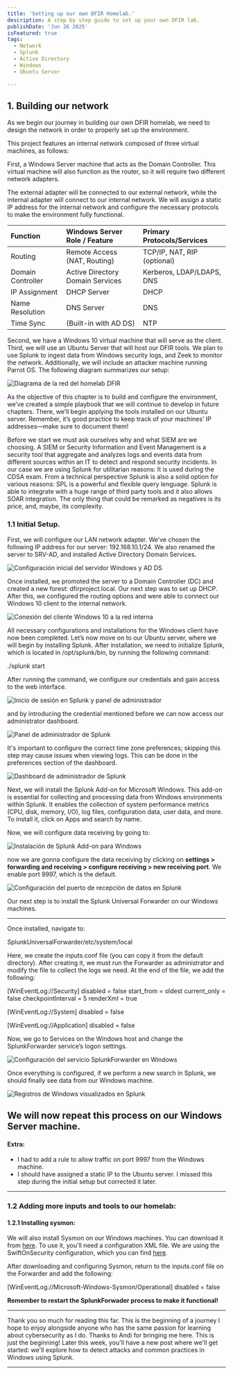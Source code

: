 ```yaml
---
title: 'Setting up our own DFIR Homelab.'
description: A step by step guide to set up your own DFIR lab. 
publishDate: 'Jun 26 2025'
isFeatured: true
tags:
  - Network
  - Splunk
  - Active Directory
  - Windows
  - Ubuntu Server

---
```


## 1. Building our network

As we begin our journey in building our own DFIR homelab, we need to design the network in order to properly set up the environment.

This project features an internal network composed of three virtual machines, as follows:

First, a Windows Server machine that acts as the Domain Controller. This virtual machine will also function as the router, so it will require two different network adapters.

The external adapter will be connected to our external network, while the internal adapter will connect to our internal network. We will assign a static IP address for the internal network and configure the necessary protocols to make the environment fully functional.

| Function          | Windows Server Role / Feature      | Primary Protocols/Services |
| :---------------- | :--------------------------------- | :------------------------- |
| Routing           | Remote Access (NAT, Routing)       | TCP/IP, NAT, RIP (optional) |
| Domain Controller | Active Directory Domain Services   | Kerberos, LDAP/LDAPS, DNS  |
| IP Assignment     | DHCP Server                        | DHCP                       |
| Name Resolution   | DNS Server                         | DNS                        |
| Time Sync         | (Built-in with AD DS)              | NTP                        |

Second, we have a Windows 10 virtual machine that will serve as the client.
Third, we will use an Ubuntu Server that will host our DFIR tools. We plan to use Splunk to ingest data from Windows security logs, and Zeek to monitor the network. Additionally, we will include an attacker machine running Parrot OS. The following diagram summarizes our setup:

![Diagrama de la red del homelab DFIR](/dfir1.png)

As the objective of this chapter is to build and configure the environment, we’ve created a simple playbook that we will continue to develop in future chapters. There, we’ll begin applying the tools installed on our Ubuntu server. Remember, it’s good practice to keep track of your machines’ IP addresses—make sure to document them!

Before we start we must ask ourselves why and what SIEM are we choosing. A SIEM or Security Information and Event Management is a security tool that aggregate and analyzes logs and events data from different sources within an IT to detect and respond security incidents. In our case we are using Splunk for utilitarian reasons: It is used during the CDSA exam. From a technical perspective Splunk is also a solid option for various reasons: SPL is a powerful and flexible query lenguage. Splunk is able to integrate with a huge range of third party tools and it also allows SOAR integration. The only thing that could be remarked as negatives is its price, and, maybe, its complexity.


### 1.1 Initial Setup.

First, we will configure our LAN network adapter. We’ve chosen the following IP address for our server: 192.168.10.1/24. We also renamed the server to SRV-AD, and installed Active Directory Domain Services.

![Configuración inicial del servidor Windows y AD DS](/dfir2.png)

Once installed, we promoted the server to a Domain Controller (DC) and created a new forest: dfirproject.local.
Our next step was to set up DHCP. After this, we configured the routing options and were able to connect our Windows 10 client to the internal network.

![Conexión del cliente Windows 10 a la red interna](/dfir3.png)

All necessary configurations and installations for the Windows client have now been completed.
Let’s now move on to our Ubuntu server, where we will begin by installing Splunk. After installation, we need to initialize Splunk, which is located in /opt/splunk/bin, by running the following command:

./splunk start

After running the command, we configure our credentials and gain access to the web interface.

![Inicio de sesión en Splunk y panel de administrador](/dfir6.png)

and by introducing the credential mentioned before we can now access our administrator dashboard.

![Panel de administrador de Splunk](/dfir7.png)

It's important to configure the correct time zone preferences; skipping this step may cause issues when viewing logs. This can be done in the preferences section of the dashboard.

![Dashboard de administrador de Splunk](/dfir8.png)

Next, we will install the Splunk Add-on for Microsoft Windows. This add-on is essential for collecting and processing data from Windows environments within Splunk. It enables the collection of system performance metrics (CPU, disk, memory, I/O), log files, configuration data, user data, and more. To install it, click on Apps and search by name.

Now, we will configure data receiving by going to:

![Instalación de Splunk Add-on para Windows](/dfir9.png)

now we are gonna configure the data receiving by clicking on **settings > forwarding and receiving > configure receiving > new receiving port**. We enable port 9997, which is the default.

![Configuración del puerto de recepción de datos en Splunk](/dfir10.png)

Our next step is to install the Splunk Universal Forwarder on our Windows machines.

---

Once installed, navigate to:

SplunkUniversalForwarder/etc/system/local

Here, we create the inputs.conf file (you can copy it from the default directory). After creating it, we must run the Forwarder as administrator and modify the file to collect the logs we need. At the end of the file, we add the following:

[WinEventLog://Security]
disabled = false
start_from = oldest
current_only = false
checkpointInterval = 5
renderXml = true

[WinEventLog://System]
disabled = false

[WinEventLog://Application]
disabled = false

Now, we go to Services on the Windows host and change the SplunkForwarder service’s logon settings.

![Configuración del servicio SplunkForwarder en Windows](/dfir11.png)

Once everything is configured, if we perform a new search in Splunk, we should finally see data from our Windows machine.

![Registros de Windows visualizados en Splunk](/dfir12.png)

We will now repeat this process on our Windows Server machine.
---

#### Extra:

* I had to add a rule to allow traffic on port 9997 from the Windows machine.
* I should have assigned a static IP to the Ubuntu server. I missed this step during the initial setup but corrected it later.

---

### 1.2 Adding more inputs and tools to our homelab:

#### 1.2.1 Installing sysmon:

We will also install Sysmon on our Windows machines. You can download it from [here](https://docs.microsoft.com/en-us/sysinternals/downloads/sysmon). To use it, you'll need a configuration XML file. We are using the SwiftOnSecurity configuration, which you can find [here](https://github.com/SwiftOnSecurity/sysmon-config).

After downloading and configuring Sysmon, return to the inputs.conf file on the Forwarder and add the following:

[WinEventLog://Microsoft-Windows-Sysmon/Operational]
disabled = false

**Remember to restart the SplunkForwader process to make it functional!**

---

Thank you so much for reading this far. This is the beginning of a journey I hope to enjoy alongside anyone who has the same passion for learning about cybersecurity as I do. Thanks to Andi for bringing me here. This is just the beginning! Later this week, you'll have a new post where we'll get started: we'll explore how to detect attacks and common practices in Windows using Splunk.

---
